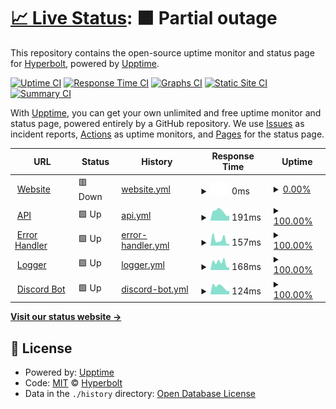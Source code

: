 # [📈 Live Status](https://Hyperbolt.github.io/Upptime): <!--live status--> **🟧 Partial outage**

This repository contains the open-source uptime monitor and status page for [Hyperbolt](https://hyperbolt.xyz), powered by [Upptime](https://github.com/upptime/upptime).

[![Uptime CI](https://github.com/Hyperbolt/Upptime/workflows/Uptime%20CI/badge.svg)](https://github.com/Hyperbolt/Upptime/actions?query=workflow%3A%22Uptime+CI%22)
[![Response Time CI](https://github.com/Hyperbolt/Upptime/workflows/Response%20Time%20CI/badge.svg)](https://github.com/Hyperbolt/Upptime/actions?query=workflow%3A%22Response+Time+CI%22)
[![Graphs CI](https://github.com/Hyperbolt/Upptime/workflows/Graphs%20CI/badge.svg)](https://github.com/Hyperbolt/Upptime/actions?query=workflow%3A%22Graphs+CI%22)
[![Static Site CI](https://github.com/Hyperbolt/Upptime/workflows/Static%20Site%20CI/badge.svg)](https://github.com/Hyperbolt/Upptime/actions?query=workflow%3A%22Static+Site+CI%22)
[![Summary CI](https://github.com/Hyperbolt/Upptime/workflows/Summary%20CI/badge.svg)](https://github.com/Hyperbolt/Upptime/actions?query=workflow%3A%22Summary+CI%22)

With [Upptime](https://upptime.js.org), you can get your own unlimited and free uptime monitor and status page, powered entirely by a GitHub repository. We use [Issues](https://github.com/Hyperbolt/Upptime/issues) as incident reports, [Actions](https://github.com/Hyperbolt/Upptime/actions) as uptime monitors, and [Pages](https://Hyperbolt.github.io/Upptime) for the status page.

<!--start: status pages-->
<!-- This summary is generated by Upptime (https://github.com/upptime/upptime) -->
<!-- Do not edit this manually, your changes will be overwritten -->
<!-- prettier-ignore -->
| URL | Status | History | Response Time | Uptime |
| --- | ------ | ------- | ------------- | ------ |
| <img alt="" src="https://icons.duckduckgo.com/ip3/hyperbolt.xyz.ico" height="13"> [Website](https://hyperbolt.xyz) | 🟥 Down | [website.yml](https://github.com/Hyperbolt/Upptime/commits/HEAD/history/website.yml) | <details><summary><img alt="Response time graph" src="./graphs/website/response-time-week.png" height="20"> 0ms</summary><br><a href="https://Hyperbolt.github.io/Upptime/history/website"><img alt="Response time 0" src="https://img.shields.io/endpoint?url=https%3A%2F%2Fraw.githubusercontent.com%2FHyperbolt%2FUpptime%2FHEAD%2Fapi%2Fwebsite%2Fresponse-time.json"></a><br><a href="https://Hyperbolt.github.io/Upptime/history/website"><img alt="24-hour response time 0" src="https://img.shields.io/endpoint?url=https%3A%2F%2Fraw.githubusercontent.com%2FHyperbolt%2FUpptime%2FHEAD%2Fapi%2Fwebsite%2Fresponse-time-day.json"></a><br><a href="https://Hyperbolt.github.io/Upptime/history/website"><img alt="7-day response time 0" src="https://img.shields.io/endpoint?url=https%3A%2F%2Fraw.githubusercontent.com%2FHyperbolt%2FUpptime%2FHEAD%2Fapi%2Fwebsite%2Fresponse-time-week.json"></a><br><a href="https://Hyperbolt.github.io/Upptime/history/website"><img alt="30-day response time 0" src="https://img.shields.io/endpoint?url=https%3A%2F%2Fraw.githubusercontent.com%2FHyperbolt%2FUpptime%2FHEAD%2Fapi%2Fwebsite%2Fresponse-time-month.json"></a><br><a href="https://Hyperbolt.github.io/Upptime/history/website"><img alt="1-year response time 0" src="https://img.shields.io/endpoint?url=https%3A%2F%2Fraw.githubusercontent.com%2FHyperbolt%2FUpptime%2FHEAD%2Fapi%2Fwebsite%2Fresponse-time-year.json"></a></details> | <details><summary><a href="https://Hyperbolt.github.io/Upptime/history/website">0.00%</a></summary><a href="https://Hyperbolt.github.io/Upptime/history/website"><img alt="All-time uptime 0.00%" src="https://img.shields.io/endpoint?url=https%3A%2F%2Fraw.githubusercontent.com%2FHyperbolt%2FUpptime%2FHEAD%2Fapi%2Fwebsite%2Fuptime.json"></a><br><a href="https://Hyperbolt.github.io/Upptime/history/website"><img alt="24-hour uptime 0.00%" src="https://img.shields.io/endpoint?url=https%3A%2F%2Fraw.githubusercontent.com%2FHyperbolt%2FUpptime%2FHEAD%2Fapi%2Fwebsite%2Fuptime-day.json"></a><br><a href="https://Hyperbolt.github.io/Upptime/history/website"><img alt="7-day uptime 0.00%" src="https://img.shields.io/endpoint?url=https%3A%2F%2Fraw.githubusercontent.com%2FHyperbolt%2FUpptime%2FHEAD%2Fapi%2Fwebsite%2Fuptime-week.json"></a><br><a href="https://Hyperbolt.github.io/Upptime/history/website"><img alt="30-day uptime 1.38%" src="https://img.shields.io/endpoint?url=https%3A%2F%2Fraw.githubusercontent.com%2FHyperbolt%2FUpptime%2FHEAD%2Fapi%2Fwebsite%2Fuptime-month.json"></a><br><a href="https://Hyperbolt.github.io/Upptime/history/website"><img alt="1-year uptime 0.00%" src="https://img.shields.io/endpoint?url=https%3A%2F%2Fraw.githubusercontent.com%2FHyperbolt%2FUpptime%2FHEAD%2Fapi%2Fwebsite%2Fuptime-year.json"></a></details>
| <img alt="" src="https://icons.duckduckgo.com/ip3/google.com.ico" height="13"> [API](https://google.com) | 🟩 Up | [api.yml](https://github.com/Hyperbolt/Upptime/commits/HEAD/history/api.yml) | <details><summary><img alt="Response time graph" src="./graphs/api/response-time-week.png" height="20"> 191ms</summary><br><a href="https://Hyperbolt.github.io/Upptime/history/api"><img alt="Response time 158" src="https://img.shields.io/endpoint?url=https%3A%2F%2Fraw.githubusercontent.com%2FHyperbolt%2FUpptime%2FHEAD%2Fapi%2Fapi%2Fresponse-time.json"></a><br><a href="https://Hyperbolt.github.io/Upptime/history/api"><img alt="24-hour response time 115" src="https://img.shields.io/endpoint?url=https%3A%2F%2Fraw.githubusercontent.com%2FHyperbolt%2FUpptime%2FHEAD%2Fapi%2Fapi%2Fresponse-time-day.json"></a><br><a href="https://Hyperbolt.github.io/Upptime/history/api"><img alt="7-day response time 191" src="https://img.shields.io/endpoint?url=https%3A%2F%2Fraw.githubusercontent.com%2FHyperbolt%2FUpptime%2FHEAD%2Fapi%2Fapi%2Fresponse-time-week.json"></a><br><a href="https://Hyperbolt.github.io/Upptime/history/api"><img alt="30-day response time 193" src="https://img.shields.io/endpoint?url=https%3A%2F%2Fraw.githubusercontent.com%2FHyperbolt%2FUpptime%2FHEAD%2Fapi%2Fapi%2Fresponse-time-month.json"></a><br><a href="https://Hyperbolt.github.io/Upptime/history/api"><img alt="1-year response time 158" src="https://img.shields.io/endpoint?url=https%3A%2F%2Fraw.githubusercontent.com%2FHyperbolt%2FUpptime%2FHEAD%2Fapi%2Fapi%2Fresponse-time-year.json"></a></details> | <details><summary><a href="https://Hyperbolt.github.io/Upptime/history/api">100.00%</a></summary><a href="https://Hyperbolt.github.io/Upptime/history/api"><img alt="All-time uptime 100.00%" src="https://img.shields.io/endpoint?url=https%3A%2F%2Fraw.githubusercontent.com%2FHyperbolt%2FUpptime%2FHEAD%2Fapi%2Fapi%2Fuptime.json"></a><br><a href="https://Hyperbolt.github.io/Upptime/history/api"><img alt="24-hour uptime 100.00%" src="https://img.shields.io/endpoint?url=https%3A%2F%2Fraw.githubusercontent.com%2FHyperbolt%2FUpptime%2FHEAD%2Fapi%2Fapi%2Fuptime-day.json"></a><br><a href="https://Hyperbolt.github.io/Upptime/history/api"><img alt="7-day uptime 100.00%" src="https://img.shields.io/endpoint?url=https%3A%2F%2Fraw.githubusercontent.com%2FHyperbolt%2FUpptime%2FHEAD%2Fapi%2Fapi%2Fuptime-week.json"></a><br><a href="https://Hyperbolt.github.io/Upptime/history/api"><img alt="30-day uptime 100.00%" src="https://img.shields.io/endpoint?url=https%3A%2F%2Fraw.githubusercontent.com%2FHyperbolt%2FUpptime%2FHEAD%2Fapi%2Fapi%2Fuptime-month.json"></a><br><a href="https://Hyperbolt.github.io/Upptime/history/api"><img alt="1-year uptime 100.00%" src="https://img.shields.io/endpoint?url=https%3A%2F%2Fraw.githubusercontent.com%2FHyperbolt%2FUpptime%2FHEAD%2Fapi%2Fapi%2Fuptime-year.json"></a></details>
| <img alt="" src="https://icons.duckduckgo.com/ip3/google.com.ico" height="13"> [Error Handler](https://google.com) | 🟩 Up | [error-handler.yml](https://github.com/Hyperbolt/Upptime/commits/HEAD/history/error-handler.yml) | <details><summary><img alt="Response time graph" src="./graphs/error-handler/response-time-week.png" height="20"> 157ms</summary><br><a href="https://Hyperbolt.github.io/Upptime/history/error-handler"><img alt="Response time 244" src="https://img.shields.io/endpoint?url=https%3A%2F%2Fraw.githubusercontent.com%2FHyperbolt%2FUpptime%2FHEAD%2Fapi%2Ferror-handler%2Fresponse-time.json"></a><br><a href="https://Hyperbolt.github.io/Upptime/history/error-handler"><img alt="24-hour response time 76" src="https://img.shields.io/endpoint?url=https%3A%2F%2Fraw.githubusercontent.com%2FHyperbolt%2FUpptime%2FHEAD%2Fapi%2Ferror-handler%2Fresponse-time-day.json"></a><br><a href="https://Hyperbolt.github.io/Upptime/history/error-handler"><img alt="7-day response time 157" src="https://img.shields.io/endpoint?url=https%3A%2F%2Fraw.githubusercontent.com%2FHyperbolt%2FUpptime%2FHEAD%2Fapi%2Ferror-handler%2Fresponse-time-week.json"></a><br><a href="https://Hyperbolt.github.io/Upptime/history/error-handler"><img alt="30-day response time 138" src="https://img.shields.io/endpoint?url=https%3A%2F%2Fraw.githubusercontent.com%2FHyperbolt%2FUpptime%2FHEAD%2Fapi%2Ferror-handler%2Fresponse-time-month.json"></a><br><a href="https://Hyperbolt.github.io/Upptime/history/error-handler"><img alt="1-year response time 244" src="https://img.shields.io/endpoint?url=https%3A%2F%2Fraw.githubusercontent.com%2FHyperbolt%2FUpptime%2FHEAD%2Fapi%2Ferror-handler%2Fresponse-time-year.json"></a></details> | <details><summary><a href="https://Hyperbolt.github.io/Upptime/history/error-handler">100.00%</a></summary><a href="https://Hyperbolt.github.io/Upptime/history/error-handler"><img alt="All-time uptime 99.99%" src="https://img.shields.io/endpoint?url=https%3A%2F%2Fraw.githubusercontent.com%2FHyperbolt%2FUpptime%2FHEAD%2Fapi%2Ferror-handler%2Fuptime.json"></a><br><a href="https://Hyperbolt.github.io/Upptime/history/error-handler"><img alt="24-hour uptime 100.00%" src="https://img.shields.io/endpoint?url=https%3A%2F%2Fraw.githubusercontent.com%2FHyperbolt%2FUpptime%2FHEAD%2Fapi%2Ferror-handler%2Fuptime-day.json"></a><br><a href="https://Hyperbolt.github.io/Upptime/history/error-handler"><img alt="7-day uptime 100.00%" src="https://img.shields.io/endpoint?url=https%3A%2F%2Fraw.githubusercontent.com%2FHyperbolt%2FUpptime%2FHEAD%2Fapi%2Ferror-handler%2Fuptime-week.json"></a><br><a href="https://Hyperbolt.github.io/Upptime/history/error-handler"><img alt="30-day uptime 100.00%" src="https://img.shields.io/endpoint?url=https%3A%2F%2Fraw.githubusercontent.com%2FHyperbolt%2FUpptime%2FHEAD%2Fapi%2Ferror-handler%2Fuptime-month.json"></a><br><a href="https://Hyperbolt.github.io/Upptime/history/error-handler"><img alt="1-year uptime 99.99%" src="https://img.shields.io/endpoint?url=https%3A%2F%2Fraw.githubusercontent.com%2FHyperbolt%2FUpptime%2FHEAD%2Fapi%2Ferror-handler%2Fuptime-year.json"></a></details>
| <img alt="" src="https://icons.duckduckgo.com/ip3/google.com.ico" height="13"> [Logger](https://google.com) | 🟩 Up | [logger.yml](https://github.com/Hyperbolt/Upptime/commits/HEAD/history/logger.yml) | <details><summary><img alt="Response time graph" src="./graphs/logger/response-time-week.png" height="20"> 168ms</summary><br><a href="https://Hyperbolt.github.io/Upptime/history/logger"><img alt="Response time 107" src="https://img.shields.io/endpoint?url=https%3A%2F%2Fraw.githubusercontent.com%2FHyperbolt%2FUpptime%2FHEAD%2Fapi%2Flogger%2Fresponse-time.json"></a><br><a href="https://Hyperbolt.github.io/Upptime/history/logger"><img alt="24-hour response time 73" src="https://img.shields.io/endpoint?url=https%3A%2F%2Fraw.githubusercontent.com%2FHyperbolt%2FUpptime%2FHEAD%2Fapi%2Flogger%2Fresponse-time-day.json"></a><br><a href="https://Hyperbolt.github.io/Upptime/history/logger"><img alt="7-day response time 168" src="https://img.shields.io/endpoint?url=https%3A%2F%2Fraw.githubusercontent.com%2FHyperbolt%2FUpptime%2FHEAD%2Fapi%2Flogger%2Fresponse-time-week.json"></a><br><a href="https://Hyperbolt.github.io/Upptime/history/logger"><img alt="30-day response time 147" src="https://img.shields.io/endpoint?url=https%3A%2F%2Fraw.githubusercontent.com%2FHyperbolt%2FUpptime%2FHEAD%2Fapi%2Flogger%2Fresponse-time-month.json"></a><br><a href="https://Hyperbolt.github.io/Upptime/history/logger"><img alt="1-year response time 107" src="https://img.shields.io/endpoint?url=https%3A%2F%2Fraw.githubusercontent.com%2FHyperbolt%2FUpptime%2FHEAD%2Fapi%2Flogger%2Fresponse-time-year.json"></a></details> | <details><summary><a href="https://Hyperbolt.github.io/Upptime/history/logger">100.00%</a></summary><a href="https://Hyperbolt.github.io/Upptime/history/logger"><img alt="All-time uptime 100.00%" src="https://img.shields.io/endpoint?url=https%3A%2F%2Fraw.githubusercontent.com%2FHyperbolt%2FUpptime%2FHEAD%2Fapi%2Flogger%2Fuptime.json"></a><br><a href="https://Hyperbolt.github.io/Upptime/history/logger"><img alt="24-hour uptime 100.00%" src="https://img.shields.io/endpoint?url=https%3A%2F%2Fraw.githubusercontent.com%2FHyperbolt%2FUpptime%2FHEAD%2Fapi%2Flogger%2Fuptime-day.json"></a><br><a href="https://Hyperbolt.github.io/Upptime/history/logger"><img alt="7-day uptime 100.00%" src="https://img.shields.io/endpoint?url=https%3A%2F%2Fraw.githubusercontent.com%2FHyperbolt%2FUpptime%2FHEAD%2Fapi%2Flogger%2Fuptime-week.json"></a><br><a href="https://Hyperbolt.github.io/Upptime/history/logger"><img alt="30-day uptime 100.00%" src="https://img.shields.io/endpoint?url=https%3A%2F%2Fraw.githubusercontent.com%2FHyperbolt%2FUpptime%2FHEAD%2Fapi%2Flogger%2Fuptime-month.json"></a><br><a href="https://Hyperbolt.github.io/Upptime/history/logger"><img alt="1-year uptime 100.00%" src="https://img.shields.io/endpoint?url=https%3A%2F%2Fraw.githubusercontent.com%2FHyperbolt%2FUpptime%2FHEAD%2Fapi%2Flogger%2Fuptime-year.json"></a></details>
| <img alt="" src="https://icons.duckduckgo.com/ip3/google.com.ico" height="13"> [Discord Bot](https://google.com) | 🟩 Up | [discord-bot.yml](https://github.com/Hyperbolt/Upptime/commits/HEAD/history/discord-bot.yml) | <details><summary><img alt="Response time graph" src="./graphs/discord-bot/response-time-week.png" height="20"> 124ms</summary><br><a href="https://Hyperbolt.github.io/Upptime/history/discord-bot"><img alt="Response time 107" src="https://img.shields.io/endpoint?url=https%3A%2F%2Fraw.githubusercontent.com%2FHyperbolt%2FUpptime%2FHEAD%2Fapi%2Fdiscord-bot%2Fresponse-time.json"></a><br><a href="https://Hyperbolt.github.io/Upptime/history/discord-bot"><img alt="24-hour response time 87" src="https://img.shields.io/endpoint?url=https%3A%2F%2Fraw.githubusercontent.com%2FHyperbolt%2FUpptime%2FHEAD%2Fapi%2Fdiscord-bot%2Fresponse-time-day.json"></a><br><a href="https://Hyperbolt.github.io/Upptime/history/discord-bot"><img alt="7-day response time 124" src="https://img.shields.io/endpoint?url=https%3A%2F%2Fraw.githubusercontent.com%2FHyperbolt%2FUpptime%2FHEAD%2Fapi%2Fdiscord-bot%2Fresponse-time-week.json"></a><br><a href="https://Hyperbolt.github.io/Upptime/history/discord-bot"><img alt="30-day response time 144" src="https://img.shields.io/endpoint?url=https%3A%2F%2Fraw.githubusercontent.com%2FHyperbolt%2FUpptime%2FHEAD%2Fapi%2Fdiscord-bot%2Fresponse-time-month.json"></a><br><a href="https://Hyperbolt.github.io/Upptime/history/discord-bot"><img alt="1-year response time 107" src="https://img.shields.io/endpoint?url=https%3A%2F%2Fraw.githubusercontent.com%2FHyperbolt%2FUpptime%2FHEAD%2Fapi%2Fdiscord-bot%2Fresponse-time-year.json"></a></details> | <details><summary><a href="https://Hyperbolt.github.io/Upptime/history/discord-bot">100.00%</a></summary><a href="https://Hyperbolt.github.io/Upptime/history/discord-bot"><img alt="All-time uptime 100.00%" src="https://img.shields.io/endpoint?url=https%3A%2F%2Fraw.githubusercontent.com%2FHyperbolt%2FUpptime%2FHEAD%2Fapi%2Fdiscord-bot%2Fuptime.json"></a><br><a href="https://Hyperbolt.github.io/Upptime/history/discord-bot"><img alt="24-hour uptime 100.00%" src="https://img.shields.io/endpoint?url=https%3A%2F%2Fraw.githubusercontent.com%2FHyperbolt%2FUpptime%2FHEAD%2Fapi%2Fdiscord-bot%2Fuptime-day.json"></a><br><a href="https://Hyperbolt.github.io/Upptime/history/discord-bot"><img alt="7-day uptime 100.00%" src="https://img.shields.io/endpoint?url=https%3A%2F%2Fraw.githubusercontent.com%2FHyperbolt%2FUpptime%2FHEAD%2Fapi%2Fdiscord-bot%2Fuptime-week.json"></a><br><a href="https://Hyperbolt.github.io/Upptime/history/discord-bot"><img alt="30-day uptime 100.00%" src="https://img.shields.io/endpoint?url=https%3A%2F%2Fraw.githubusercontent.com%2FHyperbolt%2FUpptime%2FHEAD%2Fapi%2Fdiscord-bot%2Fuptime-month.json"></a><br><a href="https://Hyperbolt.github.io/Upptime/history/discord-bot"><img alt="1-year uptime 100.00%" src="https://img.shields.io/endpoint?url=https%3A%2F%2Fraw.githubusercontent.com%2FHyperbolt%2FUpptime%2FHEAD%2Fapi%2Fdiscord-bot%2Fuptime-year.json"></a></details>

<!--end: status pages-->

[**Visit our status website →**](https://Hyperbolt.github.io/Upptime)

## 📄 License

- Powered by: [Upptime](https://github.com/upptime/upptime)
- Code: [MIT](./LICENSE) © [Hyperbolt](https://hyperbolt.xyz)
- Data in the `./history` directory: [Open Database License](https://opendatacommons.org/licenses/odbl/1-0/)
